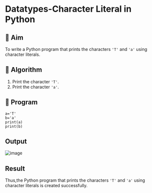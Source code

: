 # Datatypes-Character Literal in Python

## 🎯 Aim
To write a Python program that prints the characters `'T'` and `'a'` using character literals.

## 🧠 Algorithm
1. Print the character `'T'`.
2. Print the character `'a'`.

## 🧾 Program
```
a='T'
b='a'
print(a)
print(b)
```

## Output
![image](https://github.com/user-attachments/assets/46c885d6-3cb6-4006-b3be-08d97d86236d)


## Result
Thus,the Python program that prints the characters `'T'` and `'a'` using character literals is created successfully.

